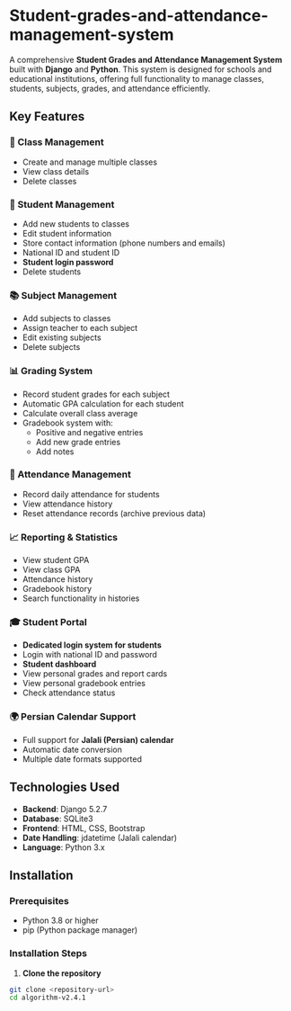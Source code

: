 # Student-grades-and-attendance-management-system

A comprehensive **Student Grades and Attendance Management System** built with **Django** and **Python**. This system is designed for schools and educational institutions, offering full functionality to manage classes, students, subjects, grades, and attendance efficiently.

## Key Features

### 🏫 Class Management
- Create and manage multiple classes
- View class details
- Delete classes

### 👥 Student Management
- Add new students to classes
- Edit student information
- Store contact information (phone numbers and emails)
- National ID and student ID
- **Student login password**
- Delete students

### 📚 Subject Management
- Add subjects to classes
- Assign teacher to each subject
- Edit existing subjects
- Delete subjects

### 📊 Grading System
- Record student grades for each subject
- Automatic GPA calculation for each student
- Calculate overall class average
- Gradebook system with:
  - Positive and negative entries
  - Add new grade entries
  - Add notes

### 📅 Attendance Management
- Record daily attendance for students
- View attendance history
- Reset attendance records (archive previous data)

### 📈 Reporting & Statistics
- View student GPA
- View class GPA
- Attendance history
- Gradebook history
- Search functionality in histories

### 🎓 Student Portal
- **Dedicated login system for students**
- Login with national ID and password
- **Student dashboard**
- View personal grades and report cards
- View personal gradebook entries
- Check attendance status

### 🌍 Persian Calendar Support
- Full support for **Jalali (Persian) calendar**
- Automatic date conversion
- Multiple date formats supported

## Technologies Used

- **Backend**: Django 5.2.7
- **Database**: SQLite3
- **Frontend**: HTML, CSS, Bootstrap
- **Date Handling**: jdatetime (Jalali calendar)
- **Language**: Python 3.x

## Installation

### Prerequisites
- Python 3.8 or higher
- pip (Python package manager)

### Installation Steps

1. **Clone the repository**
```bash
git clone <repository-url>
cd algorithm-v2.4.1
